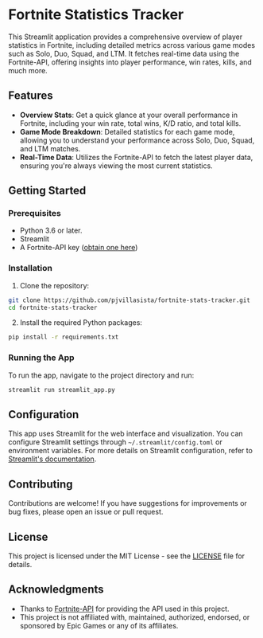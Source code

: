 # Fortnite Statistics Tracker

This Streamlit application provides a comprehensive overview of player statistics in Fortnite, including detailed metrics across various game modes such as Solo, Duo, Squad, and LTM. It fetches real-time data using the Fortnite-API, offering insights into player performance, win rates, kills, and much more.

## Features

- **Overview Stats**: Get a quick glance at your overall performance in Fortnite, including your win rate, total wins, K/D ratio, and total kills.
- **Game Mode Breakdown**: Detailed statistics for each game mode, allowing you to understand your performance across Solo, Duo, Squad, and LTM matches.
- **Real-Time Data**: Utilizes the Fortnite-API to fetch the latest player data, ensuring you're always viewing the most current statistics.

## Getting Started

### Prerequisites

- Python 3.6 or later.
- Streamlit
- A Fortnite-API key ([obtain one here](https://dash.fortnite-api.com/))

### Installation

1. Clone the repository:

```bash
git clone https://github.com/pjvillasista/fortnite-stats-tracker.git
cd fortnite-stats-tracker
```

2. Install the required Python packages:

```bash
pip install -r requirements.txt
```

### Running the App

To run the app, navigate to the project directory and run:

```bash
streamlit run streamlit_app.py
```

## Configuration

This app uses Streamlit for the web interface and visualization. You can configure Streamlit settings through `~/.streamlit/config.toml` or environment variables. For more details on Streamlit configuration, refer to [Streamlit's documentation](https://docs.streamlit.io/library/advanced-features/configuration).

## Contributing

Contributions are welcome! If you have suggestions for improvements or bug fixes, please open an issue or pull request.

## License

This project is licensed under the MIT License - see the [LICENSE](LICENSE) file for details.

## Acknowledgments

- Thanks to [Fortnite-API](https://dash.fortnite-api.com/) for providing the API used in this project.
- This project is not affiliated with, maintained, authorized, endorsed, or sponsored by Epic Games or any of its affiliates.
